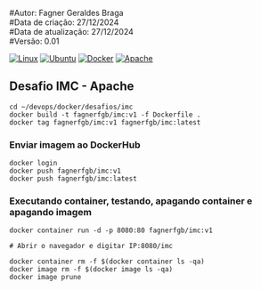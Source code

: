 #Autor: Fagner Geraldes Braga  
#Data de criação: 27/12/2024  
#Data de atualização: 27/12/2024  
#Versão: 0.01

[![Linux](https://img.shields.io/badge/Linux-FCC624?logo=linux&logoColor=black)](#)
[![Ubuntu](https://img.shields.io/badge/Ubuntu-E95420?logo=ubuntu&logoColor=white)](#)
[![Docker](https://img.shields.io/badge/Docker-2496ED?logo=docker&logoColor=fff)](#)
[![Apache](https://img.shields.io/badge/apache-%23D42029.svg?style=for-the-badge&logo=apache&logoColor=white)](#)

## Desafio IMC - Apache

```docker
cd ~/devops/docker/desafios/imc
docker build -t fagnerfgb/imc:v1 -f Dockerfile .
docker tag fagnerfgb/imc:v1 fagnerfgb/imc:latest
```

### Enviar imagem ao DockerHub
```docker
docker login
docker push fagnerfgb/imc:v1
docker push fagnerfgb/imc:latest
```

### Executando container, testando, apagando container e apagando imagem
```docker
docker container run -d -p 8080:80 fagnerfgb/imc:v1

# Abrir o navegador e digitar IP:8080/imc

docker container rm -f $(docker container ls -qa)
docker image rm -f $(docker image ls -qa)
docker image prune
```